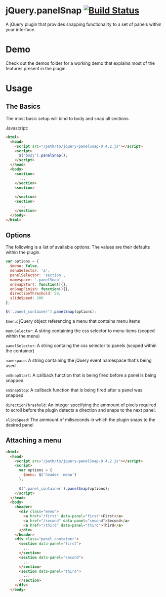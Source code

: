 # jQuery.panelSnap [![Build Status](https://travis-ci.org/guidobouman/jquery-panelsnap.png)](https://travis-ci.org/guidobouman/jquery-panelsnap)
A jQuery plugin that provides snapping functionality to a set of panels within your interface.

# Demo
Check out the demos folder for a working demo that explains most of the features present in the plugin.

# Usage
## The Basics
The most basic setup will bind to body and snap all sections.

Javascript:
```html
<html>
  <head>
    <script src="/path/to/jquery-panelSnap-0.4.2.js"></script>
    <script>
      $('body').panelSnap();
    </script>
  </head>
  <body>
    <section>
      ...
    </section>
    <section>
      ...
    </section>
    <section>
      ...
    </section>
  </body>
</html>
```

## Options
The following is a list of available options. The values are their defaults within the plugin.
```javascript
var options = {
  $menu: false,
  menuSelector: 'a',
  panelSelector: 'section',
  namespace: '.panelSnap',
  onSnapStart: function(){},
  onSnapFinish: function(){},
  directionThreshold: 50,
  slideSpeed: 200
};

$('.panel_container').panelSnap(options);
```

`$menu`:
jQuery object referencing a menu that contains menu items

`menuSelector`:
A string containing the css selector to menu items (scoped within the menu)

`panelSelector`:
A string containg the css selector to panels (scoped within the container)

`namespace`:
A string containing the jQuery event namespace that's being used

`onSnapStart`:
A callback function that is being fired before a panel is being snapped

`onSnapStop`:
A callback function that is being fired after a panel was snapped

`directionThreshold`:
An integer specifying the ammount of pixels required to scroll before the plugin detects a direction and snaps to the next panel.

`slideSpeed`:
The ammount of miliseconds in which the plugin snaps to the desired panel

## Attaching a menu

```html
<html>
  <head>
    <script src="/path/to/jquery-panelSnap-0.4.2.js"></script>
    <script>
      var options = {
        $menu: $('header .menu')
      };
      
      $('.panel_container').panelSnap(options);
    </script>
  </head>
  <body>
    <header>
      <div class="menu">
        <a href="/first" data-panel="first">First</a>
        <a href="/second" data-panel="second">Second</a>
        <a href="/third" data-panel="third">Third</a>
      </div>
    </header>
    <div class="panel_container">
      <section data-panel="first">
        ...
      </section>
      <section data-panel="second">
        ...
      </section>
      <section data-panel="third">
        ...
      </section>
    </div>
  </body>
```
